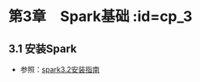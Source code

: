 # 第3章　Spark基础 :id=cp_3

## 3.1 安装Spark 

- 参照：[spark3.2安装指南](http://caioo0.github.io/note-datawhale/#/docs/big-data/Spark?id=_73-%e5%ae%9e%e9%aa%8c%e5%86%85%e5%ae%b9)


